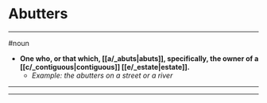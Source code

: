 # Abutters
---
#noun
- **One who, or that which, [[a/_abuts|abuts]], specifically, the owner of a [[c/_contiguous|contiguous]] [[e/_estate|estate]].**
	- _Example: the abutters on a street or a river_
---
---
